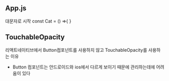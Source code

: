 

## App.js 
대문자로 시작
const Cat = () =>{
}

## TouchableOpacity
리액트네이티브에서 Button컴포넌트를 사용하지 않고 TouchableOpacity를 사용하는 이유
 - Button 컴포넌트는 안드로이드와 ios에서 다르게 보이기 때문에 관리하는데에 어려움이 있다
